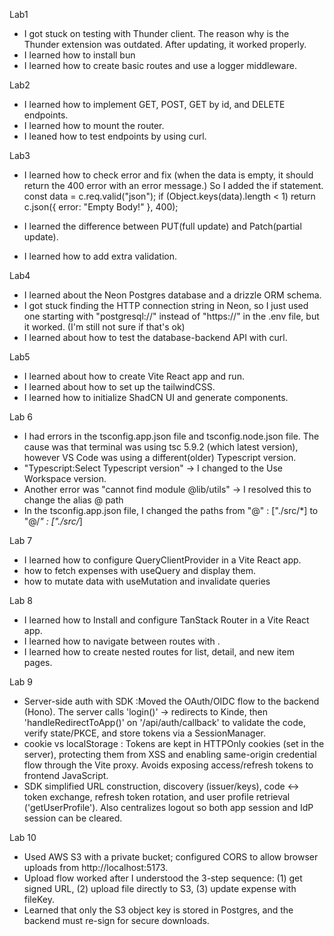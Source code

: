 Lab1

- I got stuck on testing with Thunder client. The reason why is the Thunder extension was outdated. After updating, it worked properly.
- I learned how to install bun
- I learned how to create basic routes and use a logger middleware.

Lab2

- I learned how to implement GET, POST, GET by id, and DELETE endpoints.
- I learned how to mount the router.
- I leaned how to test endpoints by using curl.

Lab3

- I learned how to check error and fix (when the data is empty, it should return the 400 error with an error message.) So I added the if statement.
  const data = c.req.valid("json");
  if (Object.keys(data).length < 1)
  return c.json({ error: "Empty Body!" }, 400);

- I learned the difference between PUT(full update) and Patch(partial update).
- I learned how to add extra validation.

Lab4

- I learned about the Neon Postgres database and a drizzle ORM schema.
- I got stuck finding the HTTP connection string in Neon, so I just used one starting with "postgresql://" instead of "https://" in the .env file, but it worked. (I'm still not sure if that's ok)
- I learned about how to test the database-backend API with curl.

Lab5

- I learned about how to create Vite React app and run.
- I learned about how to set up the tailwindCSS.
- I learned how to initialize ShadCN UI and generate components.

Lab 6

- I had errors in the tsconfig.app.json file and tsconfig.node.json file. The cause was that terminal was using tsc 5.9.2 (which latest version), however VS Code was using a different(older) Typescript version.
- "Typescript:Select Typescript version" -> I changed to the Use Workspace version.
- Another error was "cannot find module @lib/utils" -> I resolved this to change the alias @ path
- In the tsconfig.app.json file, I changed the paths from "@" : ["./src/*] to "@/_" : ["./src/_]

Lab 7

- I learned how to configure QueryClientProvider in a Vite React app.
- how to fetch expenses with useQuery and display them.
- how to mutate data with useMutation and invalidate queries

Lab 8

- I learned how to Install and configure TanStack Router in a Vite React app.
- I learned how to navigate between routes with <Link>.
- I learned how to create nested routes for list, detail, and new item pages.

Lab 9

- Server-side auth with SDK :Moved the OAuth/OIDC flow to the backend (Hono). The server calls 'login()' → redirects to Kinde, then 'handleRedirectToApp()' on '/api/auth/callback' to validate the code, verify state/PKCE, and store tokens via a SessionManager.
- cookie vs localStorage : Tokens are kept in HTTPOnly cookies (set in the server), protecting them from XSS and enabling same-origin credential flow through the Vite proxy. Avoids exposing access/refresh tokens to frontend JavaScript.
- SDK simplified URL construction, discovery (issuer/keys), code ↔ token exchange, refresh token rotation, and user profile retrieval ('getUserProfile'). Also centralizes logout so both app session and IdP session can be cleared.

Lab 10

- Used AWS S3 with a private bucket; configured CORS to allow browser uploads from http://localhost:5173.
- Upload flow worked after I understood the 3-step sequence: (1) get signed URL, (2) upload file directly to S3, (3) update expense with fileKey.
- Learned that only the S3 object key is stored in Postgres, and the backend must re-sign for secure downloads.
